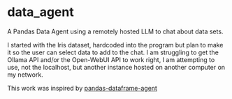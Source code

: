 # data_agent
A Pandas Data Agent using a remotely hosted LLM to chat about data sets.

I started with the Iris dataset, hardcoded into the program but plan to make it so the user can select data to add to the chat.
I am struggling to get the Ollama API and/or the Open-WebUI API to work right, I am attempting to use, not the localhost, but another instance hosted on another computer on my network.

This work was inspired by [pandas-dataframe-agent](https://github.com/AssemblyAI/youtube-tutorials/tree/main/pandas-dataframe-agent)
